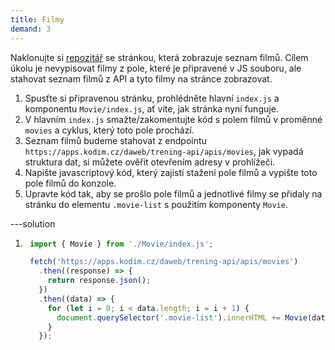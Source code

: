 ```yaml
---
title: Filmy
demand: 3
---
```


Naklonujte si [repozitář](https://github.com/Czechitas-podklady-WEB/filmy-zadani) se stránkou, která zobrazuje seznam filmů.
Cílem úkolu je nevypisovat filmy z pole, které je připravené v JS souboru, ale stahovat seznam filmů z API a tyto filmy na stránce zobrazovat.

1. Spusťte si připravenou stránku, prohlédněte hlavní `index.js` a komponentu `Movie/index.js`, ať víte, jak stránka nyní funguje.
1. V hlavním `index.js` smažte/zakomentujte kód s polem filmů v proměnné `movies` a cyklus, který toto pole prochází.
1. Seznam filmů budeme stahovat z endpointu `https://apps.kodim.cz/daweb/trening-api/apis/movies`, jak vypadá struktura dat, si můžete ověřit otevřením adresy v prohlížeči.
1. Napište javascriptový kód, který zajistí stažení pole filmů a vypište toto pole filmů do konzole.
1. Upravte kód tak, aby se prošlo pole filmů a jednotlivé filmy se přidaly na stránku do elementu `.movie-list` s použitím komponenty `Movie`.

---solution

1. ```js
    import { Movie } from './Movie/index.js';

    fetch('https://apps.kodim.cz/daweb/trening-api/apis/movies')
      .then((response) => {
        return response.json();
      })
      .then((data) => {
        for (let i = 0; i < data.length; i = i + 1) {
          document.querySelector('.movie-list').innerHTML += Movie(data[i]);
        }
      });
   ```
